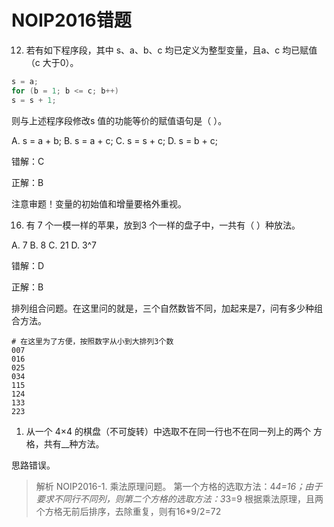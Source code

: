 # NOIP2016错题

12. 若有如下程序段，其中 s、a、b、c 均已定义为整型变量，且a、c 均已赋值 （c 大于0）。
```cpp
s = a;
for (b = 1; b <= c; b++)
s = s + 1;
```
则与上述程序段修改s 值的功能等价的赋值语句是（ ）。

A. s = a + b; B. s = a + c; C. s = s + c; D. s = b + c;

错解：C

正解：B

注意审题！变量的初始值和增量要格外重视。

16. 有 7 个一模一样的苹果，放到3 个一样的盘子中，一共有（ ）种放法。

A. 7 B. 8 C. 21 D. 3^7

错解：D

正解：B

排列组合问题。在这里问的就是，三个自然数皆不同，加起来是7，问有多少种组合方法。

```
# 在这里为了方便，按照数字从小到大排列3个数
007
016
025
034
115
124
133
223
```

1. 从一个 4×4 的棋盘（不可旋转）中选取不在同一行也不在同一列上的两个
方格，共有__种方法。

思路错误。
> 解析
> NOIP2016-1. 乘法原理问题。
第一个方格的选取方法：4*4=16；由于要求不同行不同列，则第二个方格的选取方法：3*3=9
根据乘法原理，且两个方格无前后排序，去除重复，则有16*9/2=72

